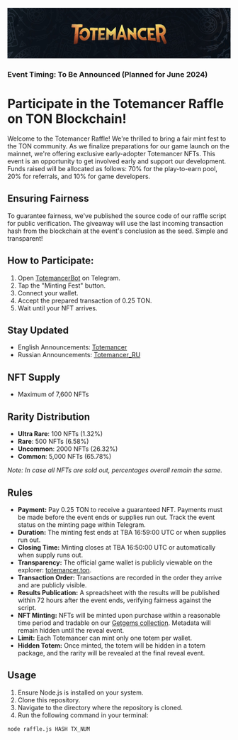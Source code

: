 ![Totemancer Raffle Banner](img/minting_fest.jpg)

### Event Timing: To Be Announced (Planned for June 2024)

# Participate in the Totemancer Raffle on TON Blockchain!

Welcome to the Totemancer Raffle! We're thrilled to bring a fair mint fest to the TON community. As we finalize preparations for our game launch on the mainnet, we're offering exclusive early-adopter Totemancer NFTs. This event is an opportunity to get involved early and support our development. Funds raised will be allocated as follows: 70% for the play-to-earn pool, 20% for referrals, and 10% for game developers.

## Ensuring Fairness

To guarantee fairness, we've published the source code of our raffle script for public verification. The giveaway will use the last incoming transaction hash from the blockchain at the event's conclusion as the seed. Simple and transparent!

## How to Participate:

1. Open [TotemancerBot](https://t.me/TotemancerBot/Play) on Telegram.
2. Tap the "Minting Fest" button.
3. Connect your wallet.
4. Accept the prepared transaction of 0.25 TON.
5. Wait until your NFT arrives.

## Stay Updated

- English Announcements: [Totemancer](https://t.me/Totemancer)
- Russian Announcements: [Totemancer_RU](https://t.me/Totemancer_RU)

## NFT Supply

- Maximum of 7,600 NFTs

## Rarity Distribution

- **Ultra Rare**: 100 NFTs (1.32%)
- **Rare**: 500 NFTs (6.58%)
- **Uncommon**: 2000 NFTs (26.32%)
- **Common**: 5,000 NFTs (65.78%)

*Note: In case all NFTs are sold out, percentages overall remain the same.*

## Rules

- **Payment:** Pay 0.25 TON to receive a guaranteed NFT. Payments must be made before the event ends or supplies run out. Track the event status on the minting page within Telegram.
- **Duration:** The minting fest ends at TBA 16:59:00 UTC or when supplies run out.
- **Closing Time:** Minting closes at TBA 16:50:00 UTC or automatically when supply runs out.
- **Transparency:** The official game wallet is publicly viewable on the explorer: [totemancer.ton](https://tonviewer.com/totemancer.ton).
- **Transaction Order:** Transactions are recorded in the order they arrive and are publicly visible.
- **Results Publication:** A spreadsheet with the results will be published within 72 hours after the event ends, verifying fairness against the script.
- **NFT Minting:** NFTs will be minted upon purchase within a reasonable time period and tradable on our [Getgems collection](https://getgems.io/totemancer). Metadata will remain hidden until the reveal event.
- **Limit:** Each Totemancer can mint only one totem per wallet.
- **Hidden Totem:** Once minted, the totem will be hidden in a totem package, and the rarity will be revealed at the final reveal event.

## Usage

1. Ensure Node.js is installed on your system.
2. Clone this repository.
3. Navigate to the directory where the repository is cloned.
4. Run the following command in your terminal:

```sh
node raffle.js HASH TX_NUM
